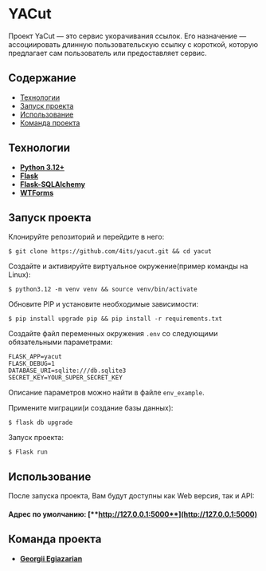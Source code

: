 # YACut
Проект YaCut — это сервис укорачивания ссылок. Его назначение — ассоциировать длинную пользовательскую ссылку с короткой, которую предлагает сам пользователь или предоставляет сервис.

## Содержание
- [Технологии](#технологии)
- [Запуск проекта](#запуск-проекта)
- [Использование](#использование)
- [Команда проекта](#команда-проекта)

## Технологии
- [**Python 3.12+**](https://www.python.org/downloads/release/python-3120/)
- [**Flask**](https://pypi.org/project/Flask/3.0.2/)
- [**Flask-SQLAlchemy**](https://pypi.org/project/SQLAlchemy/2.0.21/)
- [**WTForms**](https://pypi.org/project/WTForms/3.0.1/)


## Запуск проекта

Клонируйте репозиторий и перейдите в него:
```shell
$ git clone https://github.com/4its/yacut.git && cd yacut
```

Создайте и активируйте виртуальное окружение(пример команды на Linux):
```shell
$ python3.12 -m venv venv && source venv/bin/activate
```

Обновите PIP и установите необходимые зависимости:
```shell
$ pip install upgrade pip && pip install -r requirements.txt
```

Создайте файл переменных окружения `.env` со следующими обязательными параметрами:
```text
FLASK_APP=yacut
FLASK_DEBUG=1
DATABASE_URI=sqlite:///db.sqlite3
SECRET_KEY=YOUR_SUPER_SECRET_KEY
```
Описание параметров можно найти в файле `env_example`.

Примените миграции(и создание базы данных):
```shell
$ flask db upgrade    
```

Запуск проекта:
```shell
$ Flask run
```

## Использование

После запуска проекта, Вам будут доступны как Web версия, так и API:

#### Адрес по умолчанию: [**http://127.0.0.1:5000**](http://127.0.0.1:5000)

## Команда проекта
- [**Georgii Egiazarian**](https://github.com/4its)
